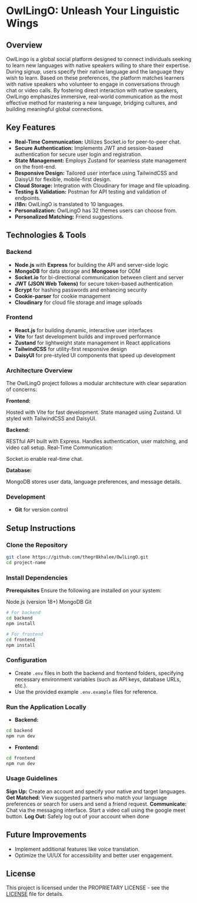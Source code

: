 

# OwlLingO: Unleash Your Linguistic Wings

## Overview

OwlLingo is a global social platform designed to connect individuals seeking to learn new languages with native speakers willing to share their expertise. During signup, users specify their native language and the language they wish to learn. Based on these preferences, the platform matches learners with native speakers who volunteer to engage in conversations through chat or video calls. By fostering direct interaction with native speakers, OwlLingo emphasizes immersive, real-world communication as the most effective method for mastering a new language, bridging cultures, and building meaningful global connections.

## Key Features

- **Real-Time Communication:** Utilizes Socket.io for peer-to-peer chat.
- **Secure Authentication:** Implements JWT and session-based authentication for secure user login and registration.
- **State Management:** Employs Zustand for seamless state management on the front-end.
- **Responsive Design:** Tailored user interface using TailwindCSS and DaisyUI for flexible, mobile-first design.
- **Cloud Storage:** Integration with Cloudinary for image and file uploading.
- **Testing & Validation:** Postman for API testing and validation of endpoints.
- **i18n:** OwlLingO is translated to 10 languages.
- **Personalization:** OwlLingO has 32 themes users can choose from.
- **Personalized Matching:** Friend suggestions.



## Technologies & Tools

### Backend
- **Node.js** with **Express** for building the API and server-side logic
- **MongoDB** for data storage and **Mongoose** for ODM
- **Socket.io** for bi-directional communication between client and server
- **JWT (JSON Web Tokens)** for secure token-based authentication
- **Bcrypt** for hashing passwords and enhancing security
- **Cookie-parser** for cookie management
- **Cloudinary** for cloud file storage and image uploads

### Frontend
- **React.js** for building dynamic, interactive user interfaces
- **Vite** for fast development builds and improved performance
- **Zustand** for lightweight state management in React applications
- **TailwindCSS** for utility-first responsive design
- **DaisyUI** for pre-styled UI components that speed up development

### Architecture Overview
The OwlLingO project follows a modular architecture with clear separation of concerns:

**Frontend:**

Hosted with Vite for fast development.
State managed using Zustand.
UI styled with TailwindCSS and DaisyUI.

**Backend:**

RESTful API built with Express.
Handles authentication, user matching, and video call setup.
Real-Time Communication:

Socket.io enable real-time chat.

**Database:**

MongoDB stores user data, language preferences, and message details.

### Development
- **Git** for version control

## Setup Instructions

### Clone the Repository
```bash
git clone https://github.com/thegr8khalee/OwlLingO.git
cd project-name
```

### Install Dependencies

**Prerequisites**
Ensure the following are installed on your system:

Node.js (version 18+)
MongoDB
Git

```bash
# For backend
cd backend
npm install

# For frontend
cd frontend
npm install
```

### Configuration

- Create `.env` files in both the backend and frontend folders, specifying necessary environment variables (such as API keys, database URLs, etc.).
- Use the provided example `.env.example` files for reference.

### Run the Application Locally

- **Backend:**
```bash
cd backend
npm run dev
```

- **Frontend:**
```bash
cd frontend
npm run dev
```

### Usage Guidelines

**Sign Up:** Create an account and specify your native and target languages.
**Get Matched:** View suggested partners who match your language preferences or search for users and send a friend request.
**Communicate:**
Chat via the messaging interface.
Start a video call using the google meet button.
**Log Out:** Safely log out of your account when done


## Future Improvements

- Implement additional features like voice translation.
- Optimize the UI/UX for accessibility and better user engagement.

## License

This project is licensed under the PROPRIETARY LICENSE - see the [LICENSE](LICENSE.txt) file for details.
